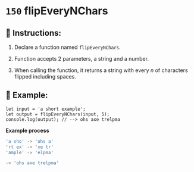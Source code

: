# `150` flipEveryNChars

## 📝 Instructions:

1. Declare a function named `flipEveryNChars`.

2. Function accepts 2 parameters, a string and a number.

3. When calling the function, it returns a string with every *n* of characters flipped including spaces.

## 📎 Example:

```Js
let input = 'a short example'; 
let output = flipEveryNChars(input, 5);
console.log(output); // --> ohs axe trelpma
```

**Example process**

```js
'a sho' -> 'ohs a'
'rt ex' -> 'xe tr'
'ample' -> 'elpma'

-> 'ohs axe trelpma'
```
